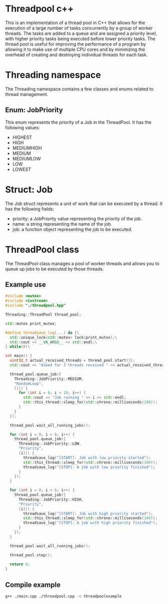 # Threadpool c++

This is an implementation of a thread pool in C++ that allows for the execution of a large number of tasks concurrently by a group of worker threads. The tasks are added to a queue and are assigned a priority level, with higher priority tasks being executed before lower priority tasks. The thread pool is useful for improving the performance of a program by allowing it to make use of multiple CPU cores and by minimizing the overhead of creating and destroying individual threads for each task.

# Threading namespace

The Threading namespace contains a few classes and enums related to thread management.

## Enum: JobPriority

This enum represents the priority of a Job in the ThreadPool. It has the following values:

- HIGHEST
- HIGH
- MEDIUMHIGH
- MEDIUM
- MEDIUMLOW
- LOW
- LOWEST

# Struct: Job

The Job struct represents a unit of work that can be executed by a thread. It has the following fields:

- priority: a JobPriority value representing the priority of the job.
- name: a string representing the name of the job.
- job: a function object representing the job to be executed.

# ThreadPool class

The ThreadPool class manages a pool of worker threads and allows you to queue up jobs to be executed by those threads.

## Example use

```cpp
#include <mutex>
#include <iostream>
#include "./threadpool.hpp"

Threading::ThreadPool thread_pool;

std::mutex print_mutex;

#define threadsave_log(...) do {\
  std::unique_lock<std::mutex> lock(print_mutex);\
  std::cout << __VA_ARGS__ << std::endl;\
} while(0)\

int main() {
  uint32_t actual_received_threads = thread_pool.start(3);
  std::cout << "Asked for 3 threads received " << actual_received_threads << std::endl;

  thread_pool.queue_job({
    Threading::JobPriority::MEDIUM,
    "RandomLoop",
    []() {
      for (int i = 0; i < 10; i++) {
        std::cout << "Job running " << i << std::endl;
        std::this_thread::sleep_for(std::chrono::milliseconds(100));
      }
    }
  });

  thread_pool.wait_all_running_jobs();

  for (int i = 0; i < 6; i++) {
    thread_pool.queue_job({
      Threading::JobPriority::LOW,
      "Priority",
      [i]() {
        threadsave_log("[START]: Job with low priority started");
        std::this_thread::sleep_for(std::chrono::milliseconds(100));
        threadsave_log("[STOP]: A job with low priority finished");
      }
    });
  }

  for (int i = 0; i < 6; i++) {
    thread_pool.queue_job({
      Threading::JobPriority::HIGH,
      "Priority",
      [i]() {
        threadsave_log("[START]: Job with high priority started");
        std::this_thread::sleep_for(std::chrono::milliseconds(100));
        threadsave_log("[STOP]: A job with high priority finished");
      }
    });
  }

  thread_pool.wait_all_running_jobs();

  thread_pool.stop();
  
  return 0;
}
```

## Compile example

```bash
g++ ./main.cpp ./threadpool.cpp -o threadpoolexample
```
